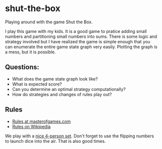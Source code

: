 # shut-the-box

Playing around with the game Shut the Box.

I play this game with my kids. It is a good game to pratice adding small numbers and partitioning small numbers into sums.
There is some logic and strategy involved but I have realized the game is simple enough that you can enumerate the entire game state graph very easily.
Plotting the graph is a mess, but it is possible.

## Questions:
* What does the game state graph look like?
* What is expected score?
* Can you determine an optimal strategy computationally?
* How do strategies and changes of rules play out?

## Rules
* [Rules at masterofgames.com](https://www.mastersofgames.com/rules/shut-box-rules.htm)
* [Rules on Wikipedia](https://en.wikipedia.org/wiki/Shut_the_Box)

We play with a [nice 4-person set](https://www.amazon.com/WE-Games-4-Player-Shut-Box/dp/B008LUJ02A).
Don't forget to use the flipping numbers to launch dice into the air. That is also good times.
